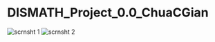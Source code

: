 # DISMATH_Project_0.0_ChuaCGian

![scrnsht 1](http://puu.sh/nqPAA/5ba49d2458.png)
![scrnsht 2](http://puu.sh/nqPCJ/039e1a6da5.png)
